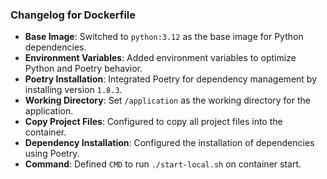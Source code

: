 ### Changelog for Dockerfile

- **Base Image**: Switched to `python:3.12` as the base image for Python dependencies.
- **Environment Variables**: Added environment variables to optimize Python and Poetry behavior.
- **Poetry Installation**: Integrated Poetry for dependency management by installing version `1.8.3`.
- **Working Directory**: Set `/application` as the working directory for the application.
- **Copy Project Files**: Configured to copy all project files into the container.
- **Dependency Installation**: Configured the installation of dependencies using Poetry.
- **Command**: Defined `CMD` to run `./start-local.sh` on container start.
